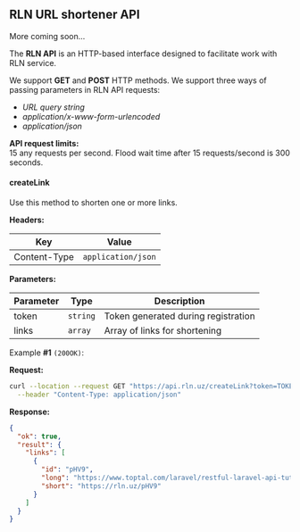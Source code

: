 ## RLN URL shortener API

More coming soon...

The **RLN API** is an HTTP-based interface designed to facilitate work with RLN service.  

We support **GET** and **POST** HTTP methods. We support three ways of passing parameters in RLN API requests:  

* _URL query string_
* _application/x-www-form-urlencoded_
* _application/json_


**API request limits:**  
15 any requests per second. Flood wait time after 15 requests/second is 300 seconds.

#### createLink

Use this method to shorten one or more links.

**Headers:**

| Key | Value |
| --- | --- |
| Content-Type | `application/json` |


**Parameters:**

| Parameter | Type | Description |
| --- | --- | --- |
| token | `string` | Token generated during registration |
| links | `array` | Array of links for shortening |


Example **#1** `(200OK)`:

__Request:__
```bash
curl --location --request GET "https://api.rln.uz/createLink?token=TOKEN&links=LINKS" \
  --header "Content-Type: application/json"
```
 
__Response:__
```json
{
  "ok": true,
  "result": {
    "links": [
      {
        "id": "pHV9",
        "long": "https://www.toptal.com/laravel/restful-laravel-api-tutorial",
        "short": "https://rln.uz/pHV9"
      }
    ]
  }
}
```